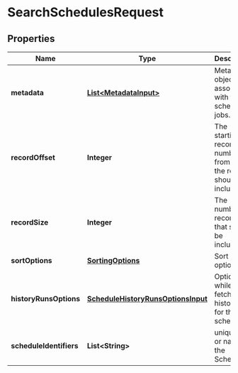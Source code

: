 

# SearchSchedulesRequest


## Properties

| Name | Type | Description | Notes |
|------------ | ------------- | ------------- | -------------|
|**metadata** | [**List&lt;MetadataInput&gt;**](MetadataInput.md) | Metadata objects associated with the scheduled jobs. |  [optional] |
|**recordOffset** | **Integer** | The starting record number from where the records should be included. |  [optional] |
|**recordSize** | **Integer** | The number of records that should be included. |  [optional] |
|**sortOptions** | [**SortingOptions**](SortingOptions.md) | Sort options. |  [optional] |
|**historyRunsOptions** | [**ScheduleHistoryRunsOptionsInput**](ScheduleHistoryRunsOptionsInput.md) | Options while fetching history runs for the schedule. |  [optional] |
|**scheduleIdentifiers** | **List&lt;String&gt;** | unique ID or name of the Schedule |  [optional] |



